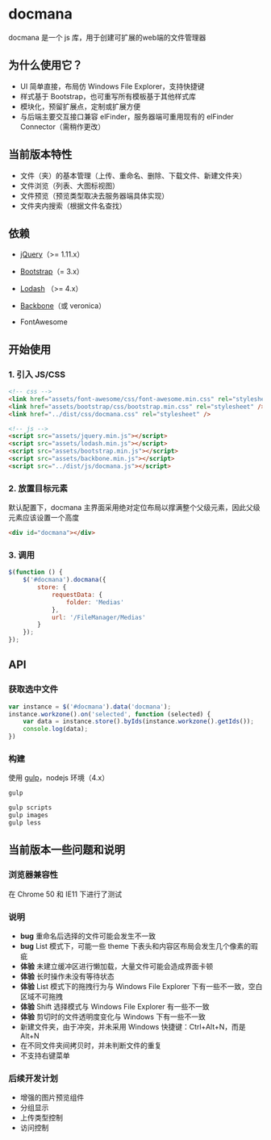 # docmana

docmana 是一个 js 库，用于创建可扩展的web端的文件管理器

## 为什么使用它？

* UI 简单直接，布局仿 Windows File Explorer，支持快捷键
* 样式基于 Bootstrap，也可重写所有模板基于其他样式库
* 模块化，预留扩展点，定制或扩展方便
* 与后端主要交互接口兼容 elFinder，服务器端可重用现有的 elFinder Connector（需稍作更改）

## 当前版本特性

* 文件（夹）的基本管理（上传、重命名、删除、下载文件、新建文件夹）
* 文件浏览（列表、大图标视图）
* 文件预览（预览类型取决去服务器端具体实现）
* 文件夹内搜索（根据文件名查找）

## 依赖

* [jQuery](https://github.com/jquery/jquery)（>= 1.11.x）
* [Bootstrap](https://github.com/twbs/bootstrap)（= 3.x）
* [Lodash](https://github.com/lodash/lodash) （>= 4.x）
* [Backbone](https://github.com/jashkenas/backbone)（或 veronica）

* FontAwesome 


## 开始使用

### 1. 引入 JS/CSS

```html
<!-- css -->
<link href="assets/font-awesome/css/font-awesome.min.css" rel="stylesheet" />
<link href="assets/bootstrap/css/bootstrap.min.css" rel="stylesheet" />
<link href="../dist/css/docmana.css" rel="stylesheet" />

<!-- js -->
<script src="assets/jquery.min.js"></script>
<script src="assets/lodash.min.js"></script>
<script src="assets/bootstrap.min.js"></script>
<script src="assets/backbone.min.js"></script>
<script src="../dist/js/docmana.js"></script>
```

### 2. 放置目标元素

默认配置下，docmana 主界面采用绝对定位布局以撑满整个父级元素，因此父级元素应该设置一个高度

```html
<div id="docmana"></div>
```

### 3. 调用

```js
$(function () {
    $('#docmana').docmana({
        store: {
            requestData: {
                folder: 'Medias'
            },
            url: '/FileManager/Medias'
        }
    });
});
```

## API

### 获取选中文件

```js
var instance = $('#docmana').data('docmana');
instance.workzone().on('selected', function (selected) {
    var data = instance.store().byIds(instance.workzone().getIds());
    console.log(data);
})
```

### 构建

使用 [gulp](https://github.com/gulpjs/gulp)，nodejs 环境（4.x）

```cmd
gulp

gulp scripts
gulp images
gulp less
```

## 当前版本一些问题和说明

### 浏览器兼容性

在 Chrome 50 和 IE11 下进行了测试

### 说明

* **bug** 重命名后选择的文件可能会发生不一致
* **bug** List 模式下，可能一些 theme 下表头和内容区布局会发生几个像素的瑕疵
* **体验** 未建立缓冲区进行懒加载，大量文件可能会造成界面卡顿
* **体验** 长时操作未没有等待状态
* **体验** List 模式下的拖拽行为与 Windows File Explorer 下有一些不一致，空白区域不可拖拽
* **体验** Shift 选择模式与 Windows File Explorer 有一些不一致
* **体验** 剪切时的文件透明度变化与 Windows 下有一些不一致
* 新建文件夹，由于冲突，并未采用 Windows 快捷键：Ctrl+Alt+N，而是 Alt+N
* 在不同文件夹间拷贝时，并未判断文件的重复
* 不支持右键菜单

### 后续开发计划

* 增强的图片预览组件
* 分组显示
* 上传类型控制
* 访问控制


